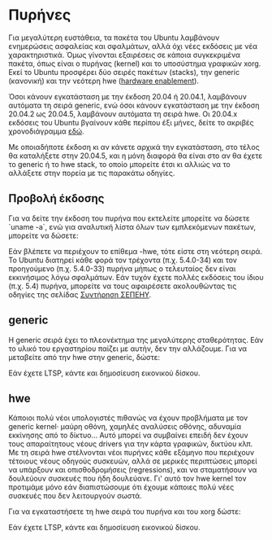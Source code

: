 # Πυρήνες

Για μεγαλύτερη ευστάθεια, τα πακέτα του Ubuntu λαμβάνουν ενημερώσεις
ασφαλείας και σφαλμάτων, αλλά όχι νέες εκδόσεις με νέα
χαρακτηριστικά. Όμως γίνονται εξαιρέσεις σε κάποια
συγκεκριμένα πακέτα, όπως είναι ο πυρήνας (kernel) και το
υποσύστημα γραφικών xorg. Εκεί το Ubuntu προσφέρει δύο σειρές
πακέτων (stacks), την generic (κανονική) και την νεότερη hwe
([hardware
enablement](https://wiki.ubuntu.com/Kernel/LTSEnablementStack)).

Όσοι κάνουν εγκατάσταση με την έκδοση 20.04 ή 20.04.1, λαμβάνουν
αυτόματα τη σειρά generic, ενώ όσοι κάνουν εγκατάσταση με την
έκδοση 20.04.2 ως 20.04.5, λαμβάνουν αυτόματα τη σειρά hwe. Οι
20.04.x εκδόσεις του Ubuntu βγαίνουν κάθε περίπου έξι μήνες, δείτε το
ακριβές χρονοδιάγραμμα
[εδώ](https://wiki.ubuntu.com/FocalFossa/ReleaseSchedule).

Με οποιαδήποτε έκδοση κι αν κάνετε αρχικά την εγκατάσταση, στο τέλος θα
καταλήξετε στην 20.04.5, και η μόνη διαφορά θα είναι στο αν θα έχετε το
generic ή το hwe stack, το οποίο μπορείτε έτσι κι αλλιώς να το αλλάξετε
στην πορεία με τις παρακάτω οδηγίες.

## Προβολή έκδοσης

Για να δείτε την έκδοση του πυρήνα που εκτελείτε μπορείτε να δώσετε
\`uname -a\`, ενώ για αναλυτική λίστα όλων των εμπλεκόμενων πακέτων,
μπορείτε να δώσετε:

Εάν βλέπετε να περιέχουν το επίθεμα -hwe, τότε είστε στη νεότερη σειρά.
Το Ubuntu διατηρεί κάθε φορά τον τρέχοντα (π.χ. 5.4.0-34) και τον
προηγούμενο (π.χ. 5.4.0-33) πυρήνα μήπως ο τελευταίος δεν είναι
εκκινήσιμος λόγω σφαλμάτων. Εάν τυχόν έχετε πολλές εκδόσεις του ίδιου
(π.χ. 5.4) πυρήνα, μπορείτε να τους αφαιρέσετε ακολουθώντας τις οδηγίες
της σελίδας [Συντήρηση
ΣΕΠΕΗΥ](../sch-scripts/Συντήρηση_ΣΕΠΕΗΥ.md).

## generic

Η generic σειρά έχει το πλεονέκτημα της μεγαλύτερης σταθερότητας. Εάν το
υλικό του εργαστηρίου παίζει με αυτήν, δεν την αλλάζουμε. Για να
μεταβείτε από την hwe στην generic, δώστε:

Εάν έχετε LTSP, κάντε και δημοσίευση εικονικού δίσκου.

## hwe

Κάποιοι πολύ νέοι υπολογιστές πιθανώς να έχουν προβλήματα με τον generic
kernel· μαύρη οθόνη, χαμηλές αναλύσεις οθόνης, αδυναμία εκκίνησης από το
δίκτυο... Αυτό μπορεί να συμβαίνει επειδή δεν έχουν τους απαραίτητους
νέους drivers για την κάρτα γραφικών, δικτύου κλπ. Με τη σειρά hwe
στέλνονται νέοι πυρήνες κάθε εξάμηνο που περιέχουν τέτοιους νέους
οδηγούς συσκευών, αλλά σε μερικές περιπτώσεις μπορεί να υπάρξουν και
οπισθοδρομήσεις (regressions), και να σταματήσουν να δουλεύουν συσκευές
που ήδη δουλεύανε. Γι' αυτό τον hwe kernel τον προτιμάμε μόνο εάν
διαπιστώσουμε ότι έχουμε κάποιες πολύ νέες συσκευές που δεν
λειτουργούν σωστά.

Για να εγκαταστήσετε τη hwe σειρά του πυρήνα και του xorg δώστε:

Εάν έχετε LTSP, κάντε και δημοσίευση εικονικού δίσκου.
